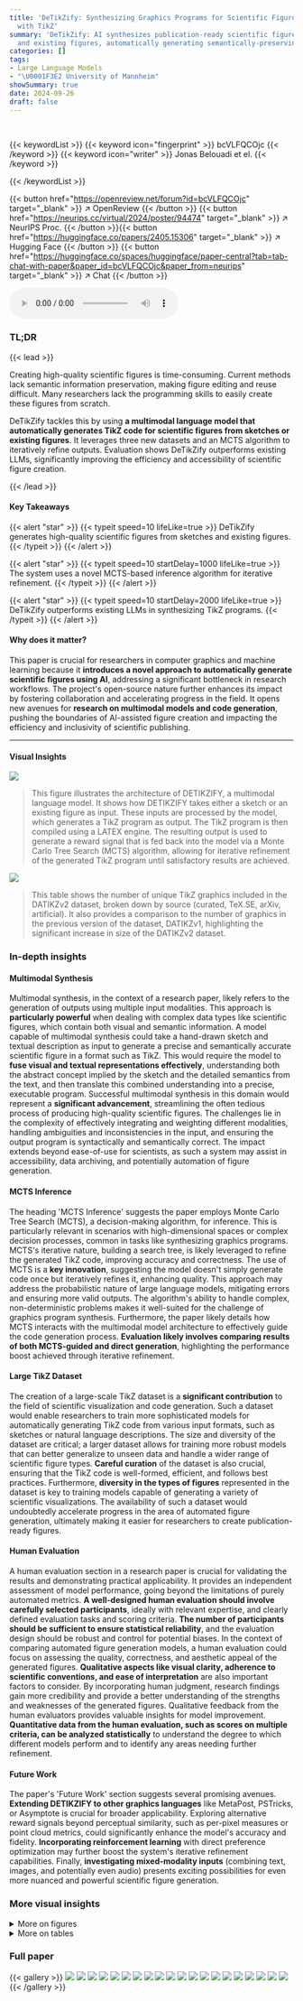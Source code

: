 ```yaml
---
title: 'DeTikZify: Synthesizing Graphics Programs for Scientific Figures and Sketches
  with TikZ'
summary: 'DeTikZify: AI synthesizes publication-ready scientific figures from sketches
  and existing figures, automatically generating semantically-preserving TikZ code.'
categories: []
tags:
- Large Language Models
- "\U0001F3E2 University of Mannheim"
showSummary: true
date: 2024-09-26
draft: false
---
```


<br>

{{< keywordList >}}
{{< keyword icon="fingerprint" >}} bcVLFQCOjc {{< /keyword >}}
{{< keyword icon="writer" >}} Jonas Belouadi et el. {{< /keyword >}}
 
{{< /keywordList >}}

{{< button href="https://openreview.net/forum?id=bcVLFQCOjc" target="_blank" >}}
↗ OpenReview
{{< /button >}}
{{< button href="https://neurips.cc/virtual/2024/poster/94474" target="_blank" >}}
↗ NeurIPS Proc.
{{< /button >}}{{< button href="https://huggingface.co/papers/2405.15306" target="_blank" >}}
↗ Hugging Face
{{< /button >}}
{{< button href="https://huggingface.co/spaces/huggingface/paper-central?tab=tab-chat-with-paper&paper_id=bcVLFQCOjc&paper_from=neurips" target="_blank" >}}
↗ Chat
{{< /button >}}



<audio controls>
    <source src="https://ai-paper-reviewer.com/bcVLFQCOjc/podcast.wav" type="audio/wav">
    Your browser does not support the audio element.
</audio>


### TL;DR


{{< lead >}}

Creating high-quality scientific figures is time-consuming.  Current methods lack semantic information preservation, making figure editing and reuse difficult.  Many researchers lack the programming skills to easily create these figures from scratch. 

DeTikZify tackles this by using **a multimodal language model that automatically generates TikZ code for scientific figures from sketches or existing figures**.  It leverages three new datasets and an MCTS algorithm to iteratively refine outputs.  Evaluation shows DeTikZify outperforms existing LLMs, significantly improving the efficiency and accessibility of scientific figure creation.

{{< /lead >}}


#### Key Takeaways

{{< alert "star" >}}
{{< typeit speed=10 lifeLike=true >}} DeTikZify generates high-quality scientific figures from sketches and existing figures. {{< /typeit >}}
{{< /alert >}}

{{< alert "star" >}}
{{< typeit speed=10 startDelay=1000 lifeLike=true >}} The system uses a novel MCTS-based inference algorithm for iterative refinement. {{< /typeit >}}
{{< /alert >}}

{{< alert "star" >}}
{{< typeit speed=10 startDelay=2000 lifeLike=true >}} DeTikZify outperforms existing LLMs in synthesizing TikZ programs. {{< /typeit >}}
{{< /alert >}}

#### Why does it matter?
This paper is crucial for researchers in computer graphics and machine learning because it **introduces a novel approach to automatically generate scientific figures using AI**, addressing a significant bottleneck in research workflows.  The project's open-source nature further enhances its impact by fostering collaboration and accelerating progress in the field. It opens new avenues for **research on multimodal models and code generation**, pushing the boundaries of AI-assisted figure creation and impacting the efficiency and inclusivity of scientific publishing.

------
#### Visual Insights



![](https://ai-paper-reviewer.com/bcVLFQCOjc/figures_1_1.jpg)

> This figure illustrates the architecture of DETIKZIFY, a multimodal language model.  It shows how DETIKZIFY takes either a sketch or an existing figure as input.  These inputs are processed by the model, which generates a TikZ program as output. The TikZ program is then compiled using a LATEX engine.  The resulting output is used to generate a reward signal that is fed back into the model via a Monte Carlo Tree Search (MCTS) algorithm, allowing for iterative refinement of the generated TikZ program until satisfactory results are achieved.





![](https://ai-paper-reviewer.com/bcVLFQCOjc/tables_2_1.jpg)

> This table shows the number of unique TikZ graphics included in the DATIKZv2 dataset, broken down by source (curated, TeX.SE, arXiv, artificial).  It also provides a comparison to the number of graphics in the previous version of the dataset, DATIKZv1, highlighting the significant increase in size of the DATIKZv2 dataset.





### In-depth insights


#### Multimodal Synthesis
Multimodal synthesis, in the context of a research paper, likely refers to the generation of outputs using multiple input modalities.  This approach is **particularly powerful** when dealing with complex data types like scientific figures, which contain both visual and semantic information. A model capable of multimodal synthesis could take a hand-drawn sketch and textual description as input to generate a precise and semantically accurate scientific figure in a format such as TikZ.  This would require the model to **fuse visual and textual representations effectively**, understanding both the abstract concept implied by the sketch and the detailed semantics from the text, and then translate this combined understanding into a precise, executable program.  Successful multimodal synthesis in this domain would represent a **significant advancement**, streamlining the often tedious process of producing high-quality scientific figures.  The challenges lie in the complexity of effectively integrating and weighting different modalities, handling ambiguities and inconsistencies in the input, and ensuring the output program is syntactically and semantically correct.  The impact extends beyond ease-of-use for scientists, as such a system may assist in accessibility, data archiving, and potentially automation of figure generation.

#### MCTS Inference
The heading 'MCTS Inference' suggests the paper employs Monte Carlo Tree Search (MCTS), a decision-making algorithm, for inference.  This is particularly relevant in scenarios with high-dimensional spaces or complex decision processes, common in tasks like synthesizing graphics programs. MCTS's iterative nature, building a search tree, is likely leveraged to refine the generated TikZ code, improving accuracy and correctness.  The use of MCTS is a **key innovation**, suggesting the model doesn't simply generate code once but iteratively refines it, enhancing quality. This approach may address the probabilistic nature of large language models, mitigating errors and ensuring more valid outputs. The algorithm's ability to handle complex, non-deterministic problems makes it well-suited for the challenge of graphics program synthesis.  Furthermore, the paper likely details how MCTS interacts with the multimodal model architecture to effectively guide the code generation process.  **Evaluation likely involves comparing results of both MCTS-guided and direct generation**, highlighting the performance boost achieved through iterative refinement.

#### Large TikZ Dataset
The creation of a large-scale TikZ dataset is a **significant contribution** to the field of scientific visualization and code generation.  Such a dataset would enable researchers to train more sophisticated models for automatically generating TikZ code from various input formats, such as sketches or natural language descriptions. The size and diversity of the dataset are critical; a larger dataset allows for training more robust models that can better generalize to unseen data and handle a wider range of scientific figure types. **Careful curation** of the dataset is also crucial, ensuring that the TikZ code is well-formed, efficient, and follows best practices.  Furthermore, **diversity in the types of figures** represented in the dataset is key to training models capable of generating a variety of scientific visualizations. The availability of such a dataset would undoubtedly accelerate progress in the area of automated figure generation, ultimately making it easier for researchers to create publication-ready figures.

#### Human Evaluation
A human evaluation section in a research paper is crucial for validating the results and demonstrating practical applicability.  It provides an independent assessment of model performance, going beyond the limitations of purely automated metrics.  **A well-designed human evaluation should involve carefully selected participants**, ideally with relevant expertise, and clearly defined evaluation tasks and scoring criteria.  **The number of participants should be sufficient to ensure statistical reliability**, and the evaluation design should be robust and control for potential biases.  In the context of comparing automated figure generation models, a human evaluation could focus on assessing the quality, correctness, and aesthetic appeal of the generated figures.  **Qualitative aspects like visual clarity, adherence to scientific conventions, and ease of interpretation** are also important factors to consider. By incorporating human judgment, research findings gain more credibility and provide a better understanding of the strengths and weaknesses of the generated figures.  Qualitative feedback from the human evaluators provides valuable insights for model improvement.  **Quantitative data from the human evaluation, such as scores on multiple criteria, can be analyzed statistically** to understand the degree to which different models perform and to identify any areas needing further refinement.

#### Future Work
The paper's 'Future Work' section suggests several promising avenues.  **Extending DETIKZIFY to other graphics languages** like MetaPost, PSTricks, or Asymptote is crucial for broader applicability.  Exploring alternative reward signals beyond perceptual similarity, such as per-pixel measures or point cloud metrics, could significantly enhance the model's accuracy and fidelity.  **Incorporating reinforcement learning** with direct preference optimization may further boost the system's iterative refinement capabilities.  Finally, **investigating mixed-modality inputs** (combining text, images, and potentially even audio) presents exciting possibilities for even more nuanced and powerful scientific figure generation.


### More visual insights

<details>
<summary>More on figures
</summary>


![](https://ai-paper-reviewer.com/bcVLFQCOjc/figures_4_1.jpg)

> The figure illustrates the architecture of DETIKZIFY, a multimodal language model. It takes sketches or figures as input and generates TikZ programs. These programs are then compiled by a LATEX engine, and the result is used to provide a reward signal to the model.  The model uses Monte Carlo Tree Search (MCTS) to refine the output iteratively until satisfactory results are obtained.


![](https://ai-paper-reviewer.com/bcVLFQCOjc/figures_7_1.jpg)

> This figure visualizes the performance of different text generation strategies over time using two methods: kernel density estimation and log-linear regression.  The left panel shows a bivariate distribution of Best-Worst Scaling (BWS) scores, illustrating the relationship between the quality of generated figures (higher scores are better) for reference figures and human sketches. The right panel presents a log-linear regression analysis of the SELFSIM reward scores across time for both sampling and Monte Carlo Tree Search (MCTS) methods.  The results highlight the consistent improvement in performance over time seen with the MCTS algorithm, outperforming the sampling-based approach.


![](https://ai-paper-reviewer.com/bcVLFQCOjc/figures_8_1.jpg)

> The figure illustrates the DETIKZIFY architecture, a multimodal language model that takes sketches or figures as input and generates TikZ programs.  These programs are then compiled using a \LaTeX engine, providing a reward signal that is used by a Monte Carlo Tree Search (MCTS) algorithm to iteratively refine the generated TikZ program until a satisfactory result is obtained.  The process involves a vision encoder, a language model (such as LLAMA), and a reward module that incorporates feedback from the \LaTeX compilation.


![](https://ai-paper-reviewer.com/bcVLFQCOjc/figures_20_1.jpg)

> The figure illustrates the architecture of DETIKZIFY, a multimodal language model.  It takes sketches or figures as input, processes them using a combination of a large language model (LLM) and a vision encoder, and outputs TikZ programs. These programs are then compiled using a LaTeX engine, providing feedback to the model through Monte Carlo Tree Search (MCTS). The MCTS algorithm allows for iterative refinement of the output until satisfactory results are obtained.


![](https://ai-paper-reviewer.com/bcVLFQCOjc/figures_24_1.jpg)

> The figure illustrates the architecture of DETIKZIFY, a multimodal language model.  It takes either a sketch or an existing figure as input.  The model then generates a TikZ program (a type of code for creating graphics).  This program is then compiled using a LATEX engine. The output of the LATEX compilation provides a reward signal, used by the Monte Carlo Tree Search (MCTS) algorithm to iteratively refine the generated TikZ program until it's satisfactory.


![](https://ai-paper-reviewer.com/bcVLFQCOjc/figures_25_1.jpg)

> This figure shows the architecture of DETIKZIFY, a multimodal language model that synthesizes scientific figures as TikZ programs.  It takes sketches or figures as input, processes them using an LLAMA language model and a SIGLIP vision encoder, and generates TikZ code that is then compiled using a \LaTeX engine. The resulting output is used to provide a reward signal, which is fed back into the model through a Monte Carlo Tree Search (MCTS) algorithm. This iterative refinement process continues until satisfactory results are obtained.


![](https://ai-paper-reviewer.com/bcVLFQCOjc/figures_27_1.jpg)

> The figure illustrates the DETIKZIFY architecture, a multimodal language model that takes sketches or figures as input and generates TikZ programs as output.  The TikZ code is then compiled by a LATEX engine, which provides feedback to the model through a Monte Carlo Tree Search (MCTS) algorithm. This iterative refinement process continues until satisfactory results are achieved.


![](https://ai-paper-reviewer.com/bcVLFQCOjc/figures_28_1.jpg)

> This figure illustrates the architecture of DETIKZIFY, which is a multimodal language model designed for automatic synthesis of scientific figures as semantics-preserving TikZ graphics programs.  It takes as input either a sketch or an existing figure.  The model uses a LATEX engine to compile the generated TikZ code, providing a reward signal that is fed back to the model via a Monte Carlo Tree Search (MCTS) algorithm.  This iterative refinement process allows the model to improve its outputs until they are satisfactory.


</details>




<details>
<summary>More on tables
</summary>


![](https://ai-paper-reviewer.com/bcVLFQCOjc/tables_5_1.jpg)
> This table presents the results of an automatic evaluation of DETIKZIFY and several baselines on the task of generating TikZ code from images.  The evaluation focuses on output-driven inference (OI), where the models generate code until a successful compilation is achieved. The table shows various metrics for evaluating the generated code, including: Mean Token Efficiency (MTE), which measures the efficiency of code generation; CrystalBLEU (cBLEU), which measures the similarity between generated and reference code;  TEX Edit Distance (TED), measuring the edit distance between generated and reference code; DREAMSIM, SELFSIM, and SSIM, which are perceptual similarity metrics comparing generated and reference images; and Kernel Inception Distance (KID), which measures the distribution difference between the generated and reference images. Higher scores for MTE, cBLEU, DSIM, SSIM, and AVG are better, while lower scores for TED and KID are preferable.  The table breaks down the results for models using either reference figures or synthetic sketches as input. 

![](https://ai-paper-reviewer.com/bcVLFQCOjc/tables_6_1.jpg)
> This table presents the results of a time-budgeted inference experiment, comparing the performance of four different DETIKZIFY models (with varying sizes and training data) on two tasks: generating TikZ code from reference figures and from synthetic sketches.  It shows both relative changes (compared to the output-driven inference results in Table 2) and absolute scores for various metrics, including code similarity (CBLEU, TED), image similarity (DSIM, SSIM, KID), and overall average similarity (AVG).  The table highlights the best performing models for each metric and input type (figures vs. sketches).

![](https://ai-paper-reviewer.com/bcVLFQCOjc/tables_8_1.jpg)
> This table shows the correlation between image similarity metrics (LPIPS, DISTS, DSIM, SSIM) and human judgments at both segment and system levels.  The higher the correlation value, the better the metric aligns with human perception of similarity.  The table highlights that SELFSIM shows the strongest correlation at the segment level, while DREAMSIM has the highest correlation at the system level, indicating their relative effectiveness in evaluating image similarity.

![](https://ai-paper-reviewer.com/bcVLFQCOjc/tables_20_1.jpg)
> This table presents the performance comparison of different models on the task of generating TikZ code from images.  The models compared include CLAUDE 3, GPT-4V, and several variations of the DETIKZIFY model (with different sizes and training configurations).  The metrics used to evaluate the generated TikZ code are Mean Token Efficiency (MTE), CrystalBLEU (cBLEU), TEX Edit Distance (TED), DREAMSIM (DSIM), Structural Similarity Index (SSIM), Kernel Inception Distance (KID), and the average of all similarity metrics (AVG). The table shows results for both reference figures and synthetic sketches as input to the models.

![](https://ai-paper-reviewer.com/bcVLFQCOjc/tables_21_1.jpg)
> This table presents the results of an ablation study conducted on the DETIKZIFY-TL1.1B model using output-driven inference. It investigates the impact of removing either sketch-based training or connector pre-training from the model's training process.  The table shows the relative changes in various metrics (MTE, cBLEU, TED, DSIM, SSIM, KID) for both reference figures and synthetic sketches as input when comparing the full training to the models trained without sketch-based training or without connector pre-training.  Positive changes are highlighted in green, while negative changes are in red.  Reference scores are taken from Table 2.

![](https://ai-paper-reviewer.com/bcVLFQCOjc/tables_26_1.jpg)
> This table presents the quantitative results of the DETIKZIFY model's performance on the output-driven inference task.  It compares DETIKZIFY against two baseline models (CLAUDE 3 and GPT-4V) across various metrics. These metrics assess both the code quality (MTE, cBLEU, TED) and the visual similarity between the generated and reference figures (DSIM, SSIM, KID, AVG).  The table highlights the superior performance of DETIKZIFY, particularly the larger variants, in generating high-quality and visually accurate TikZ code from both reference figures and synthetic sketches.

</details>




### Full paper

{{< gallery >}}
<img src="https://ai-paper-reviewer.com/bcVLFQCOjc/1.png" class="grid-w50 md:grid-w33 xl:grid-w25" />
<img src="https://ai-paper-reviewer.com/bcVLFQCOjc/2.png" class="grid-w50 md:grid-w33 xl:grid-w25" />
<img src="https://ai-paper-reviewer.com/bcVLFQCOjc/3.png" class="grid-w50 md:grid-w33 xl:grid-w25" />
<img src="https://ai-paper-reviewer.com/bcVLFQCOjc/4.png" class="grid-w50 md:grid-w33 xl:grid-w25" />
<img src="https://ai-paper-reviewer.com/bcVLFQCOjc/5.png" class="grid-w50 md:grid-w33 xl:grid-w25" />
<img src="https://ai-paper-reviewer.com/bcVLFQCOjc/6.png" class="grid-w50 md:grid-w33 xl:grid-w25" />
<img src="https://ai-paper-reviewer.com/bcVLFQCOjc/7.png" class="grid-w50 md:grid-w33 xl:grid-w25" />
<img src="https://ai-paper-reviewer.com/bcVLFQCOjc/8.png" class="grid-w50 md:grid-w33 xl:grid-w25" />
<img src="https://ai-paper-reviewer.com/bcVLFQCOjc/9.png" class="grid-w50 md:grid-w33 xl:grid-w25" />
<img src="https://ai-paper-reviewer.com/bcVLFQCOjc/10.png" class="grid-w50 md:grid-w33 xl:grid-w25" />
<img src="https://ai-paper-reviewer.com/bcVLFQCOjc/11.png" class="grid-w50 md:grid-w33 xl:grid-w25" />
<img src="https://ai-paper-reviewer.com/bcVLFQCOjc/12.png" class="grid-w50 md:grid-w33 xl:grid-w25" />
<img src="https://ai-paper-reviewer.com/bcVLFQCOjc/13.png" class="grid-w50 md:grid-w33 xl:grid-w25" />
<img src="https://ai-paper-reviewer.com/bcVLFQCOjc/14.png" class="grid-w50 md:grid-w33 xl:grid-w25" />
<img src="https://ai-paper-reviewer.com/bcVLFQCOjc/15.png" class="grid-w50 md:grid-w33 xl:grid-w25" />
<img src="https://ai-paper-reviewer.com/bcVLFQCOjc/16.png" class="grid-w50 md:grid-w33 xl:grid-w25" />
<img src="https://ai-paper-reviewer.com/bcVLFQCOjc/17.png" class="grid-w50 md:grid-w33 xl:grid-w25" />
<img src="https://ai-paper-reviewer.com/bcVLFQCOjc/18.png" class="grid-w50 md:grid-w33 xl:grid-w25" />
<img src="https://ai-paper-reviewer.com/bcVLFQCOjc/19.png" class="grid-w50 md:grid-w33 xl:grid-w25" />
<img src="https://ai-paper-reviewer.com/bcVLFQCOjc/20.png" class="grid-w50 md:grid-w33 xl:grid-w25" />
{{< /gallery >}}